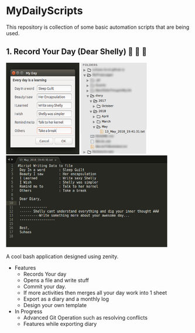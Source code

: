# MyDailyScripts
This repository is collection of some basic automation scripts that are being used.
## 1. Record Your Day (Dear Shelly) :pencil: :calendar: :notebook:
<p align="left">
<kbd><img src="https://github.com/suhaas-livcd/suhaas-livcd.github.io/blob/master/screenShots/MyDailyScripts(GitAutomator)/GitAutomatorScript.png?raw=true" width="200" height="250" title="Login Activity"></kbd>
<kbd><img src="https://github.com/suhaas-livcd/suhaas-livcd.github.io/blob/master/screenShots/MyDailyScripts(GitAutomator)/DiaryTemplate3Gimped.png?raw=true" width="180" height="250" title="Login Activity"></kbd>
<kbd><img src="https://github.com/suhaas-livcd/suhaas-livcd.github.io/blob/master/screenShots/MyDailyScripts(GitAutomator)/Diary Template.png?raw=true" width="440" height="250" title="Login Activity"></kbd>
</p>

A cool bash application designed using zenity.

- Features
  - Records Your day
  - Opens a file and write stuff
  - Commit your day.
  - If more activities then merges all your day work into 1 sheet
  - Export as a diary and a monthly log
  - Design your own template
- In Progress
  - Advanced Git Operation such as resolving conflicts
  - Features while exporting diary
